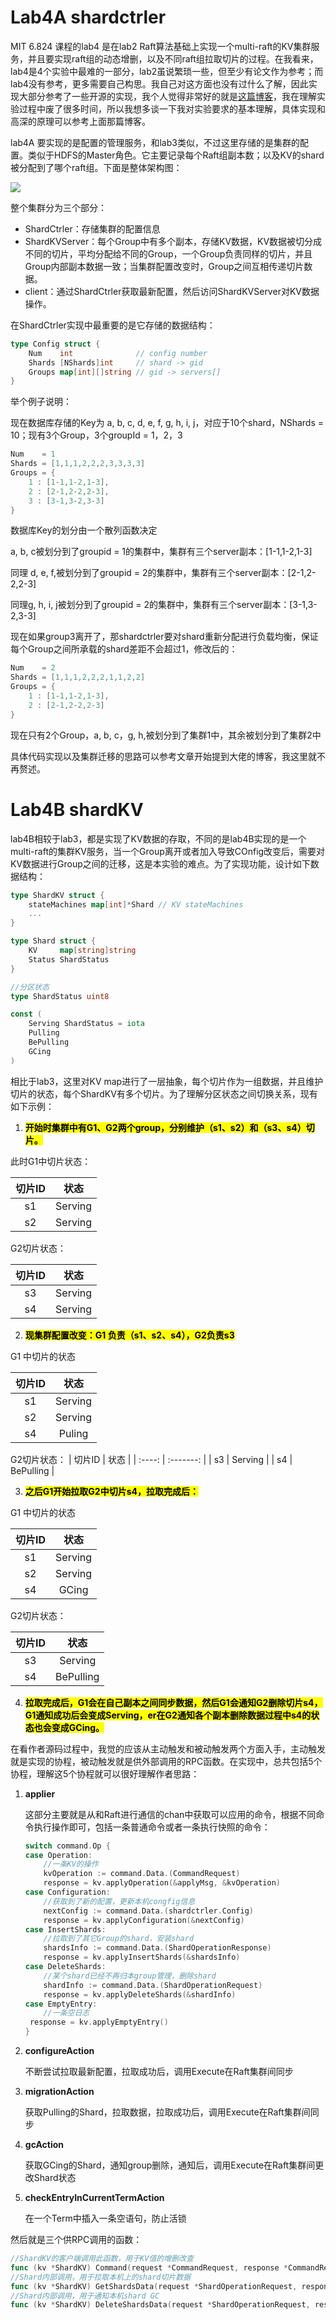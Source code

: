 # Lab4A shardctrler

MIT 6.824 课程的lab4 是在lab2 Raft算法基础上实现一个multi-raft的KV集群服务，并且要实现raft组的动态增删，以及不同raft组拉取切片的过程。在我看来，lab4是4个实验中最难的一部分，lab2虽说繁琐一些，但至少有论文作为参考；而lab4没有参考，更多需要自己构思。我自己对这方面也没有过什么了解，因此实现大部分参考了一些开源的实现，我个人觉得非常好的就是[这篇博客](https://github.com/OneSizeFitsQuorum/MIT6.824-2021/)，我在理解实验过程中废了很多时间，所以我想多谈一下我对实验要求的基本理解，具体实现和高深的原理可以参考上面那篇博客。

lab4A 要实现的是配置的管理服务，和lab3类似，不过这里存储的是集群的配置。类似于HDFS的Master角色。它主要记录每个Raft组副本数；以及KV的shard被分配到了哪个raft组。下面是整体架构图：

![](.\images\Lab4-整体架构.png)

整个集群分为三个部分：

- ShardCtrler：存储集群的配置信息
- ShardKVServer：每个Group中有多个副本，存储KV数据，KV数据被切分成不同的切片，平均分配给不同的Group，一个Group负责同样的切片，并且Group内部副本数据一致；当集群配置改变时，Group之间互相传递切片数据。
- client：通过ShardCtrler获取最新配置，然后访问ShardKVServer对KV数据操作。

在ShardCtrler实现中最重要的是它存储的数据结构：

```go
type Config struct {
	Num    int              // config number
	Shards [NShards]int     // shard -> gid
	Groups map[int][]string // gid -> servers[]
}
```

举个例子说明：

现在数据库存储的Key为 a, b, c, d, e, f, g, h, i, j，对应于10个shard，NShards = 10；现有3个Group，3个groupId = 1，2，3

```go
Num    = 1
Shards = [1,1,1,2,2,2,3,3,3,3]
Groups = {
    1 : [1-1,1-2,1-3],
    2 : [2-1,2-2,2-3],
    3 : [3-1,3-2,3-3]
}
```

数据库Key的划分由一个散列函数决定

a, b, c被划分到了groupid = 1的集群中，集群有三个server副本：[1-1,1-2,1-3]

同理 d, e, f,被划分到了groupid = 2的集群中，集群有三个server副本：[2-1,2-2,2-3]

同理g, h, i, j被划分到了groupid = 2的集群中，集群有三个server副本：[3-1,3-2,3-3]



现在如果group3离开了，那shardctrler要对shard重新分配进行负载均衡，保证每个Group之间所承载的shard差距不会超过1，修改后的：

```go
Num    = 2
Shards = [1,1,1,2,2,2,1,1,2,2]
Groups = {
    1 : [1-1,1-2,1-3],
    2 : [2-1,2-2,2-3]
}
```

现在只有2个Group，a, b, c，g, h,被划分到了集群1中，其余被划分到了集群2中

具体代码实现以及集群迁移的思路可以参考文章开始提到大佬的博客，我这里就不再赘述。

# Lab4B shardKV

lab4B相较于lab3，都是实现了KV数据的存取，不同的是lab4B实现的是一个multi-raft的集群KV服务，当一个Group离开或者加入导致COnfig改变后，需要对KV数据进行Group之间的迁移，这是本实验的难点。为了实现功能，设计如下数据结构：

```go
type ShardKV struct {
	stateMachines map[int]*Shard // KV stateMachines
	...
}

type Shard struct {
	KV     map[string]string
	Status ShardStatus
}

//分区状态
type ShardStatus uint8

const (
	Serving ShardStatus = iota
	Pulling
	BePulling
	GCing
)
```

相比于lab3，这里对KV map进行了一层抽象，每个切片作为一组数据，并且维护切片的状态，每个ShardKV有多个切片。为了理解分区状态之间切换关系，现有如下示例：

1. <mark>**开始时集群中有G1、G2两个group，分别维护（s1、s2）和（s3、s4）切片。**</mark>

此时G1中切片状态：

| 切片ID |  状态   |
| :----: | :-----: |
|   s1   | Serving |
|   s2   | Serving |

G2切片状态：

| 切片ID |  状态   |
| :----: | :-----: |
|   s3   | Serving |
|   s4   | Serving |

2. <mark>**现集群配置改变：G1 负责（s1、s2、s4），G2负责s3**</mark>

G1 中切片的状态

| 切片ID |  状态   |
| :----: | :-----: |
|   s1   | Serving |
|   s2   | Serving |
|   s4   | Puling  |

G2切片状态：
| 切片ID |   状态    |
| :----: | :-------: |
|   s3   |  Serving  |
|   s4   | BePulling |

3. <mark>**之后G1开始拉取G2中切片s4，拉取完成后：**</mark>

G1 中切片的状态

| 切片ID |  状态   |
| :----: | :-----: |
|   s1   | Serving |
|   s2   | Serving |
|   s4   |  GCing  |

G2切片状态：

| 切片ID |   状态    |
| :----: | :-------: |
|   s3   |  Serving  |
|   s4   | BePulling |

4. <mark>**拉取完成后，G1会在自己副本之间同步数据，然后G1会通知G2删除切片s4，G1通知成功后会变成Serving，er在G2通知各个副本删除数据过程中s4的状态也会变成GCing。**</mark>



在看作者源码过程中，我觉的应该从主动触发和被动触发两个方面入手，主动触发就是实现的协程，被动触发就是供外部调用的RPC函数。在实现中，总共包括5个协程，理解这5个协程就可以很好理解作者思路：

1. **applier**

   这部分主要就是从和Raft进行通信的chan中获取可以应用的命令，根据不同命令执行操作即可，包括一条普通命令或者一条执行快照的命令：

   ```go
   switch command.Op {
   case Operation:
       //一条KV的操作
       kvOperation := command.Data.(CommandRequest)
       response = kv.applyOperation(&applyMsg, &kvOperation)
   case Configuration:
       //获取到了新的配置，更新本机congfig信息
       nextConfig := command.Data.(shardctrler.Config)
       response = kv.applyConfiguration(&nextConfig)
   case InsertShards:
       //拉取到了其它Group的shard，安装shard
       shardsInfo := command.Data.(ShardOperationResponse)
       response = kv.applyInsertShards(&shardsInfo)
   case DeleteShards:
       //某个shard已经不再归本group管理，删除shard
       shardInfo := command.Data.(ShardOperationRequest)
       response = kv.applyDeleteShards(&shardInfo)
   case EmptyEntry:
       //一条空日志
   	response = kv.applyEmptyEntry()
   }
   ```

2. **configureAction**

   不断尝试拉取最新配置，拉取成功后，调用Execute在Raft集群间同步

3. **migrationAction**

   获取Pulling的Shard，拉取数据，拉取成功后，调用Execute在Raft集群间同步

4. **gcAction**

   获取GCing的Shard，通知group删除，通知后，调用Execute在Raft集群间更改Shard状态

5. **checkEntryInCurrentTermAction**

   在一个Term中插入一条空语句，防止活锁

然后就是三个供RPC调用的函数：

```go
//ShardKV的客户端调用此函数，用于KV值的增删改查
func (kv *ShardKV) Command(request *CommandRequest, response *CommandResponse)
//Shard内部调用，用于拉取本机上的shard切片数据
func (kv *ShardKV) GetShardsData(request *ShardOperationRequest, response *ShardOperationResponse)
//Shard内部调用，用于通知本机shard GC
func (kv *ShardKV) DeleteShardsData(request *ShardOperationRequest, response *ShardOperationResponse)
```









